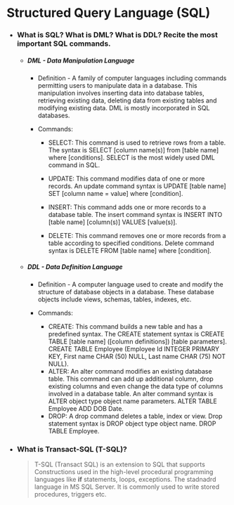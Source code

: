 # Structured Query Language (SQL)

* ### What is SQL? What is DML? What is DDL? Recite the most important SQL commands.

    * ##### DML - Data Manipulation Language
        * Definition - A family of computer languages including commands permitting users to manipulate data in a database. This manipulation involves inserting data into database tables, retrieving existing data, deleting data from existing tables and modifying existing data. DML is mostly incorporated in SQL databases.
        
        * Commands: 
            * SELECT: This command is used to retrieve rows from a table. The syntax is SELECT \[column name(s)\] from \[table name\] where \[conditions\]. SELECT is the most widely used DML command in SQL.
            
            * UPDATE: This command modifies data of one or more records. An update command syntax is UPDATE \[table name\] SET \[column name = value\] where \[condition\].
            
            * INSERT: This command adds one or more records to a database table. The insert command syntax is INSERT INTO \[table name\] \[column(s)\] VALUES \[value(s)\].
            
            * DELETE: This command removes one or more records from a table according to specified conditions. Delete command syntax is DELETE FROM \[table name\] where \[condition\].

    * ##### DDL - Data Definition Language
        * Definition - A computer language used to create and modify the structure of database objects in a database. These database objects include views, schemas, tables, indexes, etc. 
        
        * Commands: 
        
            * CREATE: This command builds a new table and has a predefined syntax. The CREATE statement syntax is CREATE TABLE \[table name\] (\[column definitions\]) \[table parameters\]. CREATE TABLE Employee (Employee Id INTEGER PRIMARY KEY, First name CHAR (50) NULL, Last name CHAR (75) NOT NULL).
            * ALTER: An alter command modifies an existing database table. This command can add up additional column, drop existing columns and even change the data type of columns involved in a database table. An alter command syntax is ALTER object type object name parameters. ALTER TABLE Employee ADD DOB Date.
            * DROP: A drop command deletes a table, index or view. Drop statement syntax is DROP object type object name. DROP TABLE Employee.

* ### What is Transact-SQL (T-SQL)?
    > T-SQL (Transact SQL) is an extension to SQL that supports Constructions used in the high-level procedural programming languages like **if** statements, loops, exceptions. The stadnadrd language in MS SQL Server. It is commonly used to write stored procedures, triggers etc.
    